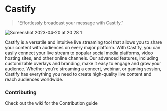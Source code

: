 # Castify

> "Effortlessly broadcast your message with Castify."

![Screenshot 2023-04-20 at 20 28 1](https://user-images.githubusercontent.com/67658523/233520797-5d071f91-6fc7-4aaf-887e-baf3a63d77f4.jpg)


Castify is a versatile and intuitive live streaming tool that allows you to share your content with audiences on every major platform. With Castify, you can easily connect your live stream to popular social media platforms, video hosting sites, and other online channels. Our advanced features, including customizable overlays and branding, make it easy to engage and grow your audience. Whether you're streaming a concert, webinar, or gaming session, Castify has everything you need to create high-quality live content and reach audiences worldwide.

### Contributing

Check out the wiki for the Contribution guide
